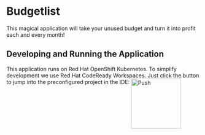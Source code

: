 # Budgetlist

This magical application will take your unused budget and turn it into profit each and every month!

## Developing and Running the Application

This application runs on Red Hat OpenShift Kubernetes. To simplify development we use Red Hat CodeReady Workspaces. Just click the button to jump into the preconfigured project in the IDE:
<a href="https://che.openshift.io/f?id=factorylztfoa6yozjl88k9">
    <img src="http://beta.codenvy.com/factory/resources/codenvy-contribute.svg" width="130" alt="Push" align="top">
</a>
